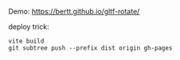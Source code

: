 Demo: https://bertt.github.io/gltf-rotate/

deploy trick:

```
vite build
git subtree push --prefix dist origin gh-pages
```
